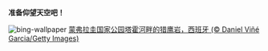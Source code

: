 
**准备仰望天空吧！**

![bing-wallpaper](https://www.bing.com/th?id=OHR.ExtremaduraJamon_ZH-CN1559355133_1920x1080.jpg)
[蒙弗拉圭国家公园塔霍河畔的猎鹰岩，西班牙 (© Daniel Viñé Garcia/Getty Images)](https://www.bing.com/search?q=%E8%92%99%E5%BC%97%E6%8B%89%E5%9C%AD%E5%9B%BD%E5%AE%B6%E5%85%AC%E5%9B%AD&amp;form=hpcapt&amp;mkt=zh-cn)
  